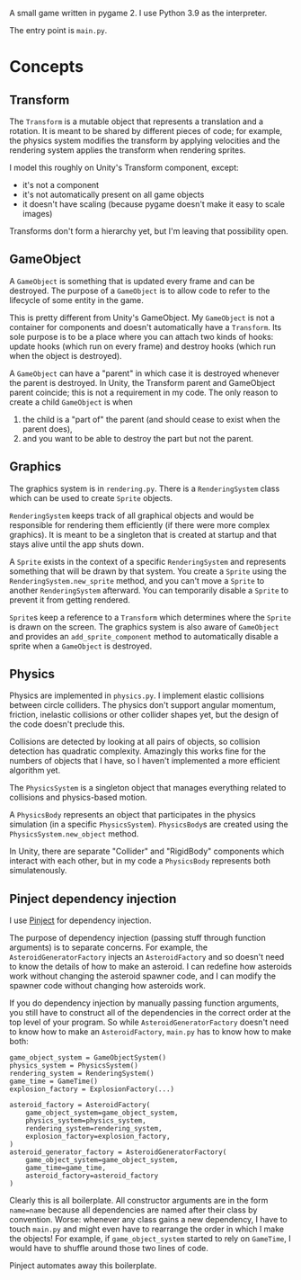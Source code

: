 A small game written in pygame 2. I use Python 3.9 as the interpreter.

The entry point is `main.py`.

# Concepts

## Transform

The `Transform` is a mutable object that represents a translation and
a rotation. It is meant to be shared by different pieces of code; for
example, the physics system modifies the transform by applying
velocities and the rendering system applies the transform when
rendering sprites.

I model this roughly on Unity's Transform component, except:

* it's not a component
* it's not automatically present on all game objects
* it doesn't have scaling (because pygame doesn't make it easy to
  scale images)
  
Transforms don't form a hierarchy yet, but I'm leaving that
possibility open.

## GameObject

A `GameObject` is something that is updated every frame and can be
destroyed. The purpose of a `GameObject` is to allow code to refer to
the lifecycle of some entity in the game.

This is pretty different from Unity's GameObject. My `GameObject` is
not a container for components and doesn't automatically have a
`Transform`. Its sole purpose is to be a place where you can attach
two kinds of hooks: update hooks (which run on every frame) and
destroy hooks (which run when the object is destroyed).

A `GameObject` can have a "parent" in which case it is destroyed
whenever the parent is destroyed. In Unity, the Transform parent and
GameObject parent coincide; this is not a requirement in my code. The
only reason to create a child `GameObject` is when

1. the child is a "part of" the parent (and should cease to exist when
   the parent does),
2. and you want to be able to destroy the part but not the parent.

## Graphics

The graphics system is in `rendering.py`. There is a `RenderingSystem`
class which can be used to create `Sprite` objects.

`RenderingSystem` keeps track of all graphical objects and would be
responsible for rendering them efficiently (if there were more complex
graphics). It is meant to be a singleton that is created at startup
and that stays alive until the app shuts down.

A `Sprite` exists in the context of a specific `RenderingSystem` and
represents something that will be drawn by that system. You create a
`Sprite` using the `RenderingSystem.new_sprite` method, and you can't
move a `Sprite` to another `RenderingSystem` afterward. You can
temporarily disable a `Sprite` to prevent it from getting rendered.

`Sprite`s keep a reference to a `Transform` which determines where the
`Sprite` is drawn on the screen. The graphics system is also aware of
`GameObject` and provides an `add_sprite_component` method to
automatically disable a sprite when a `GameObject` is destroyed.

## Physics

Physics are implemented in `physics.py`. I implement elastic
collisions between circle colliders. The physics don't support angular
momentum, friction, inelastic collisions or other collider shapes yet,
but the design of the code doesn't preclude this.

Collisions are detected by looking at all pairs of objects, so
collision detection has quadratic complexity. Amazingly this works
fine for the numbers of objects that I have, so I haven't implemented
a more efficient algorithm yet.

The `PhysicsSystem` is a singleton object that manages everything
related to collisions and physics-based motion.

A `PhysicsBody` represents an object that participates in the physics
simulation (in a specific `PhysicsSystem`). `PhysicsBody`s are created
using the `PhysicsSystem.new_object` method.

In Unity, there are separate "Collider" and "RigidBody" components
which interact with each other, but in my code a `PhysicsBody`
represents both simulatenously.

## Pinject dependency injection

I use [Pinject](https://github.com/google/pinject) for dependency
injection.

The purpose of dependency injection (passing stuff through function
arguments) is to separate concerns. For example, the
`AsteroidGeneratorFactory` injects an `AsteroidFactory` and so doesn't
need to know the details of how to make an asteroid. I can redefine
how asteroids work without changing the asteroid spawner code, and I
can modify the spawner code without changing how asteroids work.

If you do dependency injection by manually passing function arguments,
you still have to construct all of the dependencies in the correct
order at the top level of your program. So while
`AsteroidGeneratorFactory` doesn't need to know how to make an
`AsteroidFactory`, `main.py` has to know how to make both:

```
game_object_system = GameObjectSystem()
physics_system = PhysicsSystem()
rendering_system = RenderingSystem()
game_time = GameTime()
explosion_factory = ExplosionFactory(...)

asteroid_factory = AsteroidFactory(
    game_object_system=game_object_system,
    physics_system=physics_system,
    rendering_system=rendering_system,
    explosion_factory=explosion_factory,
)
asteroid_generator_factory = AsteroidGeneratorFactory(
    game_object_system=game_object_system,
    game_time=game_time,
    asteroid_factory=asteroid_factory
)
```

Clearly this is all boilerplate. All constructor arguments are in the
form `name=name` because all dependencies are named after their class
by convention. Worse: whenever any class gains a new dependency, I
have to touch `main.py` and might even have to rearrange the order in
which I make the objects! For example, if `game_object_system` started
to rely on `GameTime`, I would have to shuffle around those two lines
of code.

Pinject automates away this boilerplate.
